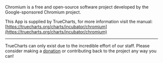 Chromium is a free and open-source software project developed by the Google-sponsored Chromium project.

This App is supplied by TrueCharts, for more information visit the manual: [https://truecharts.org/charts/incubator/chromium](https://truecharts.org/charts/incubator/chromium)

---

TrueCharts can only exist due to the incredible effort of our staff.
Please consider making a [donation](https://truecharts.org/sponsor) or contributing back to the project any way you can!
